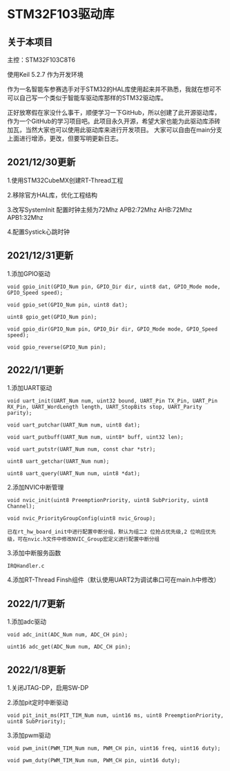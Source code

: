 # STM32F103驱动库

## 关于本项目
主控：STM32F103C8T6

使用Keil 5.2.7 作为开发环境

作为一名智能车参赛选手对于STM32的HAL库使用起来并不熟悉，我就在想可不可以自己写一个类似于智能车驱动库那样的STM32驱动库。

正好放寒假在家没什么事干，顺便学习一下GitHub，所以创建了此开源驱动库，作为一个GitHub的学习项目吧。此项目永久开源，希望大家也能为此驱动库添砖加瓦，当然大家也可以使用此驱动库来进行开发项目。
大家可以自由在main分支上面进行增添，更改，但要写明更新日志。


## 2021/12/30更新
1.使用STM32CubeMX创建RT-Thread工程

2.移除官方HAL库，优化工程结构

3.改写SystemInit    配置时钟主频为72Mhz APB2:72Mhz AHB:72Mhz APB1:32Mhz

4.配置Systick心跳时钟


## 2021/12/31更新
1.添加GPIO驱动

    void gpio_init(GPIO_Num pin, GPIO_Dir dir, uint8 dat, GPIO_Mode mode, GPIO_Speed speed);

    void gpio_set(GPIO_Num pin, uint8 dat);

    uint8 gpio_get(GPIO_Num pin);

    void gpio_dir(GPIO_Num pin, GPIO_Dir dir, GPIO_Mode mode, GPIO_Speed speed);

    void gpio_reverse(GPIO_Num pin);

## 2022/1/1更新
1.添加UART驱动

    void uart_init(UART_Num num, uint32 bound, UART_Pin TX_Pin, UART_Pin RX_Pin, UART_WordLength length, UART_StopBits stop, UART_Parity parity);

    void uart_putchar(UART_Num num, uint8 dat);

    void uart_putbuff(UART_Num num, uint8* buff, uint32 len);

    void uart_putstr(UART_Num num, const char *str);

    uint8 uart_getchar(UART_Num num);

    uint8 uart_query(UART_Num num, uint8 *dat);

2.添加NVIC中断管理

    void nvic_init(uint8 PreemptionPriority, uint8 SubPriority, uint8 Channel);

    void nvic_PriorityGroupConfig(uint8 nvic_Group);

    已在rt_hw_board_init中进行配置中断分组，默认为组二2 位抢占优先级,2 位响应优先级，可在nvic.h文件中修改NVIC_Group宏定义进行配置中断分组

3.添加中断服务函数

    IRQHandler.c

4.添加RT-Thread Finsh组件（默认使用UART2为调试串口可在main.h中修改）

## 2022/1/7更新
1.添加adc驱动

    void adc_init(ADC_Num num, ADC_CH pin);
    
    uint16 adc_get(ADC_Num num, ADC_CH pin);

## 2022/1/8更新
1.关闭JTAG-DP，启用SW-DP

2.添加pit定时中断驱动

    void pit_init_ms(PIT_TIM_Num num, uint16 ms, uint8 PreemptionPriority, uint8 SubPriority);

3.添加pwm驱动

    void pwm_init(PWM_TIM_Num num, PWM_CH pin, uint16 freq, uint16 duty);
    
    void pwm_duty(PWM_TIM_Num num, PWM_CH pin, uint16 duty);